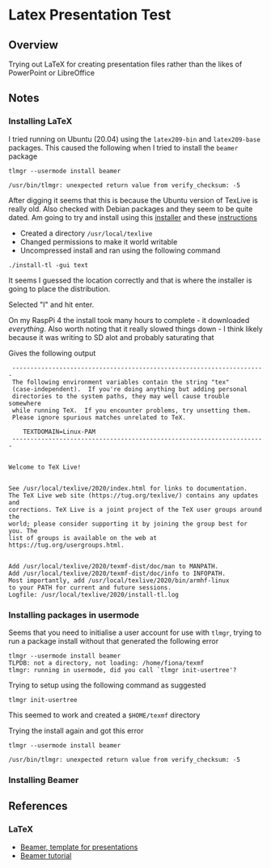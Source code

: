 # Latex Presentation Test

## Overview

Trying out LaTeX for creating presentation files rather than the likes of PowerPoint or LibreOffice


## Notes

### Installing LaTeX

I tried running on Ubuntu (20.04) using the `latex209-bin` and `latex209-base` packages.  This caused 
the following when I tried to install the `beamer` package

```
tlmgr --usermode install beamer

/usr/bin/tlmgr: unexpected return value from verify_checksum: -5
```

After digging it seems that this is because the Ubuntu version of TexLive is really old.  Also 
checked with Debian packages and they seem to be quite dated.  Am going to try and install 
using this [installer](https://www.tug.org/texlive/acquire-netinstall.html) and these 
[instructions](https://www.tug.org/texlive/quickinstall.html)

* Created a directory `/usr/local/texlive`
* Changed permissions to make it world writable
* Uncompressed install and ran using the following command

```
./install-tl -gui text
```

It seems I guessed the location correctly and that is where the installer is going to place the distribution.

Selected "I" and hit enter.

On my RaspPi 4 the install took many hours to complete - it downloaded *everything*.  Also worth noting that 
it really slowed things down - I think likely because it was writing to SD alot and probably saturating that

Gives the following output

```
 ----------------------------------------------------------------------
 The following environment variables contain the string "tex"
 (case-independent).  If you're doing anything but adding personal
 directories to the system paths, they may well cause trouble somewhere
 while running TeX.  If you encounter problems, try unsetting them.
 Please ignore spurious matches unrelated to TeX.

    TEXTDOMAIN=Linux-PAM
 ----------------------------------------------------------------------


Welcome to TeX Live!


See /usr/local/texlive/2020/index.html for links to documentation.
The TeX Live web site (https://tug.org/texlive/) contains any updates and
corrections. TeX Live is a joint project of the TeX user groups around the
world; please consider supporting it by joining the group best for you. The
list of groups is available on the web at https://tug.org/usergroups.html.


Add /usr/local/texlive/2020/texmf-dist/doc/man to MANPATH.
Add /usr/local/texlive/2020/texmf-dist/doc/info to INFOPATH.
Most importantly, add /usr/local/texlive/2020/bin/armhf-linux
to your PATH for current and future sessions.
Logfile: /usr/local/texlive/2020/install-tl.log
```



### Installing packages in usermode

Seems that you need to initialise a user account for use with `tlmgr`, trying to run a package install without 
that generated the following error

```
tlmgr --usermode install beamer
TLPDB: not a directory, not loading: /home/fiona/texmf
tlmgr: running in usermode, did you call `tlmgr init-usertree'?
```

Trying to setup using the following command as suggested

```
tlmgr init-usertree
```

This seemed to work and created a `$HOME/texmf` directory

Trying the install again and got this error

```
tlmgr --usermode install beamer

/usr/bin/tlmgr: unexpected return value from verify_checksum: -5
```


### Installing Beamer




## References

### LaTeX

* [Beamer, template for presentations](https://ctan.org/pkg/beamer?lang=en)
* [Beamer tutorial](https://www.overleaf.com/learn/latex/Beamer_Presentations:_A_Tutorial_for_Beginners_(Part_1)%E2%80%94Getting_Started)
